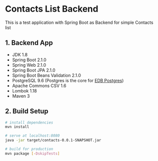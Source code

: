 # Contacts List Backend

This is a test application with Spring Boot as Backend for simple Contacts list

## 1. Backend App

* JDK 1.8
* Spring Boot 2.1.0
* Spring Web 2.1.0
* Spring Boot JPA 2.1.0
* Spring Boot Beans Validation 2.1.0
* PostgreSQL 9.6 (Postgres is the core for [EDB Postgres](https://www.enterprisedb.com/))
* Apache Commons CSV 1.6
* Lombok 1.18
* Maven 3

## 2. Build Setup

```bash
# install dependencies
mvn install

# serve at localhost:8080
java -jar target/contacts-0.0.1-SNAPSHOT.jar

# build for production 
mvn package [-DskipTests]
```
